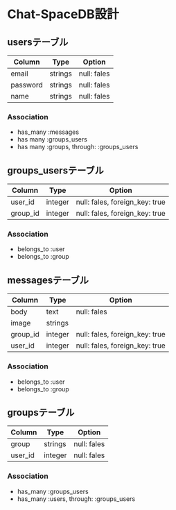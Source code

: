 # Chat-SpaceDB設計

## usersテーブル  
|Column|Type|Option|
|-------|----|------|
|email|strings|null: fales|
|password|strings|null: fales|
|name|strings|null: fales|
### Association  
- has_many :messages  
- has many :groups_users
- has many :groups, through: :groups_users

## groups_usersテーブル  
|Column|Type|Option|  
|------|-----|------|  
|user_id|integer|null: fales, foreign_key: true|  
|group_id|integer|null: fales, foreign_key: true|  
### Association  
- belongs_to :user  
- belongs_to :group  

## messagesテーブル  
|Column|Type|Option|  
|------|-----|------|  
|body|text|null: fales|  
|image|strings||  
|group_id|integer|null: fales, foreign_key: true|  
|user_id|integer|null: fales, foreign_key: true|  
### Association  
- belongs_to :user  
- belongs_to :group  

## groupsテーブル  
|Column|Type|Option|  
|-------|----|------|  
|group|strings|null: fales|  
|user_id|integer|null: fales|  
### Association   
- has_many :groups_users  
- has_many :users, through: :groups_users  